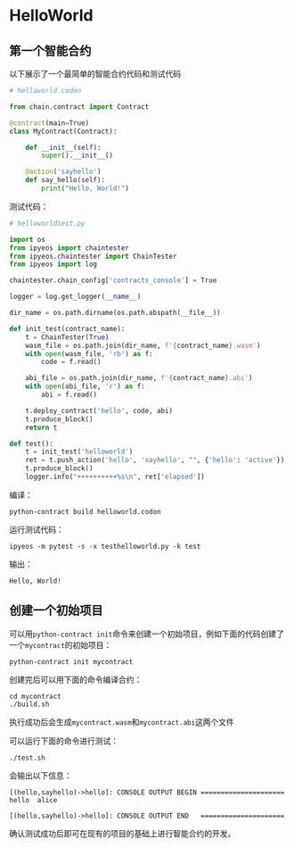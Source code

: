 # HelloWorld

## 第一个智能合约

以下展示了一个最简单的智能合约代码和测试代码

```python
# helloworld.codon

from chain.contract import Contract

@contract(main=True)
class MyContract(Contract):

    def __init__(self):
        super().__init__()

    @action('sayhello')
    def say_hello(self):
        print("Hello, World!")
```

测试代码：

```python
# helloworldtest.py

import os
from ipyeos import chaintester
from ipyeos.chaintester import ChainTester
from ipyeos import log

chaintester.chain_config['contracts_console'] = True

logger = log.get_logger(__name__)

dir_name = os.path.dirname(os.path.abspath(__file__))

def init_test(contract_name):
    t = ChainTester(True)
    wasm_file = os.path.join(dir_name, f'{contract_name}.wasm')
    with open(wasm_file, 'rb') as f:
        code = f.read()

    abi_file = os.path.join(dir_name, f'{contract_name}.abi')
    with open(abi_file, 'r') as f:
        abi = f.read()

    t.deploy_contract('hello', code, abi)
    t.produce_block()
    return t

def test():
    t = init_test('helloworld')
    ret = t.push_action('hello', 'sayhello', "", {'hello': 'active'})
    t.produce_block()
    logger.info("++++++++++%s\n", ret['elapsed'])
```


编译：

```
python-contract build helloworld.codon
```


运行测试代码：
```
ipyeos -m pytest -s -x testhelloworld.py -k test
```

输出：

```
Hello, World!
```

## 创建一个初始项目

可以用`python-contract init`命令来创建一个初始项目，例如下面的代码创建了一个`mycontract`的初始项目：

```
python-contract init mycontract
```

创建完后可以用下面的命令编译合约：

```
cd mycontract
./build.sh
```

执行成功后会生成`mycontract.wasm`和`mycontract.abi`这两个文件

可以运行下面的命令进行测试：
```
./test.sh
```

会输出以下信息：

```
[(hello,sayhello)->hello]: CONSOLE OUTPUT BEGIN =====================
hello  alice

[(hello,sayhello)->hello]: CONSOLE OUTPUT END   =====================
```

确认测试成功后即可在现有的项目的基础上进行智能合约的开发。
